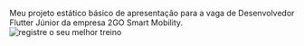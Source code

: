 Meu projeto estático básico de apresentação para a vaga de Desenvolvedor Flutter Júnior da empresa 2GO Smart Mobility.
![registre o seu melhor treino](https://i.imgur.com/wmrw5yI.png)

